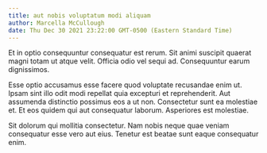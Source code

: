 ```yaml
---
title: aut nobis voluptatum modi aliquam
author: Marcella McCullough
date: Thu Dec 30 2021 23:22:00 GMT-0500 (Eastern Standard Time)
---
```

Et in optio consequuntur consequatur est rerum. Sit animi suscipit quaerat magni totam ut atque velit. Officia odio vel sequi ad. Consequuntur earum dignissimos.

 Esse optio accusamus esse facere quod voluptate recusandae enim ut. Ipsam sint illo odit modi repellat quia excepturi et reprehenderit. Aut assumenda distinctio possimus eos a ut non. Consectetur sunt ea molestiae et. Et eos quidem qui aut consequatur laborum. Asperiores est molestiae.

 Sit dolorum qui mollitia consectetur. Nam nobis neque quae veniam consequatur esse vero aut eius. Tenetur est beatae sunt eaque consequatur enim.